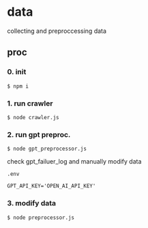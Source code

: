 # data
collecting and preproccessing data

## proc

### 0. init

```
$ npm i
```

### 1. run crawler

```
$ node crawler.js
```

### 2. run gpt preproc.

```
$ node gpt_preprocessor.js
```

check gpt_failuer_log and manually modify data

`.env`

```
GPT_API_KEY='OPEN_AI_API_KEY'
```

### 3. modify data

```
$ node preprocessor.js
```